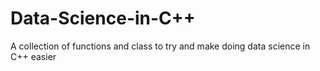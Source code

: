 # Data-Science-in-C++
A collection of functions and class to try and make doing data science in C++ easier
